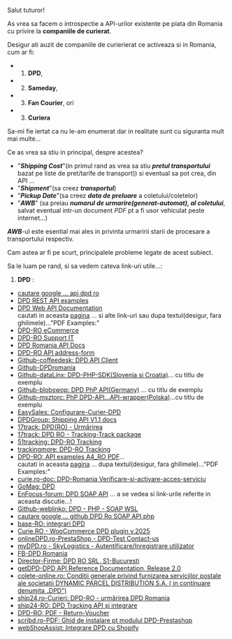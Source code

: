 Salut tuturor!

As vrea sa facem o introspectie a API-urilor existente pe piata din Romania cu privire la **companiile de curierat**.

Desigur ati auzit de companiile de curierierat ce activeaza si in Romania, cum ar fi:
 
 - 1. **DPD**, 
 - 2. **Sameday**, 
 - 3. **Fan Courier**, ori
 - 3. **Curiera**

Sa-mi fie iertat ca nu le-am enumerat dar in realitate sunt cu siguranta mult mai multe...

Ce as vrea sa stiu in principal, despre acestea?

   - "***Shipping Cost***"(in primul rand as vrea sa stiu ***pretul transportului*** bazat pe liste de pret/tarife de transport))
     si eventual sa pot crea, din API ...
   - "***Shipment***"(sa creez ***transportul***)
   - "***Pickup Date***"(sa creez ***data de preluare*** a coletului/coletelor)
   - "***AWB***" (sa preiau ***numarul de urmarire(generat-automat),  al coletului***, salvat eventual intr-un document *PDF* pt a fi usor vehiculat peste internet...)

  ***AWB***-ul este esential mai ales in privinta urmaririi starii de procesare a transportului respectiv.

  

Cam astea ar fi pe scurt, principalele probleme legate de acest subiect.

Sa le luam pe rand, si sa vedem cateva link-uri utile...:

1. **DPD** :
 - [cautare google ... api dpd ro](https://www.google.com/search?q=api+dpd+ro&sca_esv=42c55ce90fafe599&rlz=1C1CHBF_enRO1132RO1132&sxsrf=AHTn8zrq3lmx9Pab3kgM_ZmbRXMNp13zWA:1739972261989&source=lnt&tbs=lr:lang_1ro&lr=lang_ro&sa=X&ved=2ahUKEwj27ODk7c-LAxWNQfEDHX9WD5A4FBCnBXoECAQQBw&biw=1920&bih=911&dpr=1)
 - [DPD REST API examples](]https://services.dpd.ro/api/api_examples.html)
 - [DPD Web API Documentation](https://api.dpd.ro/web-api.html)
   <br/>cautati in aceasta [pagina](https://api.dpd.ro/web-api.html) ... si alte link-uri sau dupa textul(desigur, fara ghilimele)..."PDF Examples:"
 - [DPD-RO eCommerce](https://www.dpd.com/ro/ro/e-commerce/)
 - [DPD-RO Support IT](https://www.dpd.com/ro/ro/suport-dpd/suport-it/)
 - [DPD Romania API Docs](https://www.aftership.com/carriers/dpd-ro/api)
 - [DPD-RO API address-form](https://services.dpd.ro/address_form/_README.txt)
 - [Github-coffeedesk: DPD API Client](https://github.com/coffeedesk/dpd-api-client-php)
 - [Github-DPDromania](https://github.com/DPDromania)
 - [Github-dataLinx: DPD-PHP-SDK(Slovenia si Croatia)](https://github.com/DataLinx/DPD-PHP-SDK)... cu titlu de exemplu
 - [Github-blobswop: DPD PhP API(Germany)](https://github.com/blobswop/dpd-php-api) ... cu titlu de exemplu
 - [Github-msztorc: PhP DPD-API...API-wrapper(Polska)](https://github.com/msztorc/php-dpd-api)...cu titlu de exemplu
 - [EasySales: Configurare-Curier-DPD](https://support.easy-sales.com/hc/ro/articles/360018572537-Configurare-Curier-DPD)
 - [DPDGroup: Shipping API V1.1 docs](https://nst-preprod.dpsin.dpdgroup.com/api/docs/#nst-shipment-api)
 - [17track: DPD(RO) - Urmărirea](https://www.17track.net/ro/carriers/dpd-ro)
 - [17track: DPD RO - Tracking-Track package](https://www.17track.net/id/carriers/dpd-ro)
 - [51tracking: DPD-RO Tracking](https://www.51tracking.com/dpd-ro-tracking-en)
 - [trackingmore: DPD-RO Tracking](https://www.trackingmore.com/dpd-ro-tracking.html)
 - [DPD-RO: API examples A4_RO PDF](https://api.dpd.ro/examples/A4_RO.pdf)...
   <br/>cautati in aceasta [pagina](https://api.dpd.ro/web-api.html) ... dupa textul(desigur, fara ghilimele)..."PDF Examples:"
 - [curie.ro-doc: DPD-Romania Verificare-si-activare-acces-serviciu](https://curie.ro/documentatie/dpd-romania-verificare-si-activare-acces-serviciu/)
 - [GoMag: DPD](https://help.gomag.ro/hc/ro/articles/360018703954-DPD)
 - [EnFocus-forum: DPD SOAP API](https://forum.enfocus.com/viewtopic.php?t=3796) ... a se vedea si link-urile referite in aceasta discutie...!
 - [Github-weblinko: DPD - PHP - SOAP WSL ](https://github.com/weblinko/php-dpd)
 - [cautare google ... github DPD Ro SOAP API php](https://www.google.com/search?q=github+DPD+Ro+SOAP+API+php&rlz=1C1CHBF_enRO1132RO1132&oq=github+DPD+Ro+SOAP+API+php&gs_lcrp=EgZjaHJvbWUyBggAEEUYOTIKCAEQABiABBiiBDIKCAIQABiABBiiBDIHCAMQABjvBTIKCAQQABiABBiiBDIHCAUQABjvBTIGCAYQRRhA0gEKMTcwMjJqMGoxNagCCLACAfEFSM0IcvDVlKvxBUjNCHLw1ZSr&sourceid=chrome&ie=UTF-8)
 - [base-RO: integrari DPD](https://base.com/ro-RO/integrari/dpd/)
 - [Curie.RO - WooCommerce DPD plugin v.2025](https://curie.ro/woocommerce-dpd/)
 - [onlineDPD.ro-PrestaShop - DPD-Test Contact-us](https://prestashop.onlinedpd.ro/en/contact-us)
 - [myDPD.ro - SkyLogistics - Autentificare/Inregistrare utilizator](https://mydpd.dpd.ro/)
 - [FB-DPD Romania](https://www.facebook.com/DPDRomania/posts/-angaj%C4%83m-curieri-%C3%AEn-echipa-dpd-devabeneficii-salariu-atractiv-bonusuri-de-perfor/970089625145653/)
 - [Director-Firme: DPD RO SRL, S1-Bucuresti](https://www.listafirme.ro/dpd-ro-srl-17117740/)
 - [getDPD-DPD API Reference Documentation, Release 2.0](https://getdpd.com/docs/api/DPDAPIReference.pdf)
 - [colete-online.ro: Conditii generale privind furnizarea serviciilor postale ale societatii DYNAMIC PARCEL DISTRIBUTION S.A. ( in continuare denumita „DPD”)](https://www.colete-online.ro/info/general-conditions-dpd)
 - [ship24.ro-Curieri: DPD-RO - urmărirea DPD Romania](https://www.ship24.com/ro/curieri/dpd-tracking/dpd-ro)
 - [ship24-RO: DPD Tracking API și integrare](https://www.ship24.com/ro/tracking-api/dpd)
 - [DPD-RO: PDF - Return-Voucher](https://api.dpd.ro/examples/ReturnVoucher_RO.pdf)
 - [scribd.ro-PDF: Ghid de instalare pt modulul DPD-Prestashop](https://www.scribd.com/document/508750241/DPD-Prestashop-Documentatie-instalare-modul)
 - [webShopAssist: Integrare DPD cu Shopify](https://www.webshopassist.com/ro/dpd-app)

     
   
